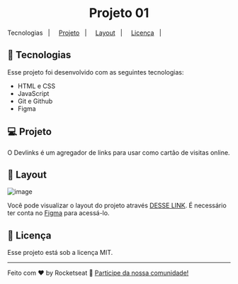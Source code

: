 <h1 align="center"> Projeto 01 </h1>

<p align="center>
<a href="#-tecnologias">Tecnologias</a>&nbsp;&nbsp;&nbsp;| &nbsp;&nbsp;&nbsp;
<a href="#-tecnologias">Projeto</a>&nbsp;&nbsp;&nbsp;| &nbsp;&nbsp;&nbsp;
<a href="#-tecnologias">Layout</a>&nbsp;&nbsp;&nbsp;| &nbsp;&nbsp;&nbsp;
<a href="#-tecnologias">Licença</a>&nbsp;&nbsp;&nbsp;| &nbsp;&nbsp;&nbsp;
</p>

## 🚀 Tecnologias

Esse projeto foi desenvolvido com as seguintes tecnologias:

- HTML e CSS
- JavaScript
- Git e Github
- Figma

## 💻 Projeto

O Devlinks é um agregador de links para usar como cartão de visitas online.

## 🔖 Layout
![image](https://github.com/Ruansmc/Explorer/assets/86540031/a8cb386f-dfdf-4a16-bc91-5d2c56753ab0)


Você pode visualizar o layout do projeto através [DESSE LINK](https://www.figma.com/file/IIirfKtplNBwdgbrHEMlzD/Explorer---Projeto-01-(Copy)?type=design&node-id=0-1&mode=design&t=rXHJzvsMwv4EHgFI-0). É necessário ter conta no [Figma](https://figma.com) para acessá-lo.

## :memo: Licença

Esse projeto está sob a licença MIT.

---

Feito com ♥ by Rocketseat :wave: [Participe da nossa comunidade!](https://discord.gg/rocketseat)






